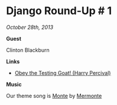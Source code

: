 # Django Round-Up # 1

*October 28th, 2013*


**Guest**

Clinton Blackburn

**Links**

* [Obey the Testing Goat! (Harry Percival)](http://www.obeythetestinggoat.com/)

**Music**

Our theme song is [Monte](http://freemusicarchive.org/music/Mermonte/Mermonte/Mermonte_-_Monte) by [Mermonte](http://mermonte.com/)
